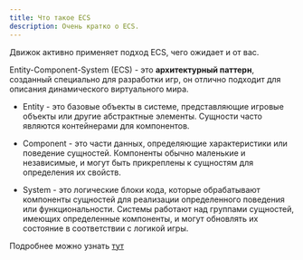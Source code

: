 ```yaml
---
title: Что такое ECS
description: Очень кратко о ECS.
---
```


Движок активно применяет подход ECS, чего ожидает и от вас.

Entity-Component-System (ECS) - это **архитектурный паттерн**, созданный специально для разработки игр, он отлично подходит для описания динамического виртуального мира.

- Entity - это базовые объекты в системе, представляющие игровые объекты или другие абстрактные элементы. Сущности часто являются контейнерами для компонентов.

- Component - это части данных, определяющие характеристики или поведение сущностей. Компоненты обычно маленькие и независимые, и могут быть прикреплены к сущностям для определения их свойств.

- System - это логические блоки кода, которые обрабатывают компоненты сущностей для реализации определенного поведения или функциональности. Системы работают над группами сущностей, имеющих определенные компоненты, и могут обновлять их состояние в соответствии с логикой игры.

Подробнее можно узнать [тут](https://habr.com/ru/articles/665276/)
